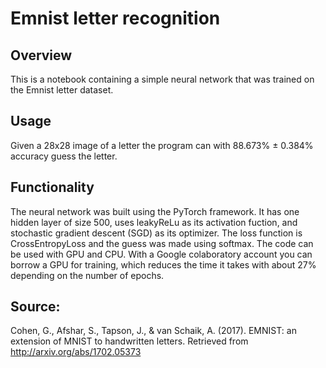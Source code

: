 # Emnist letter recognition

## Overview  
This is a notebook containing a simple neural network that was trained on the Emnist letter dataset.


## Usage  
Given a 28x28 image of a letter the program can with 88.673% ± 0.384% accuracy guess the letter.


## Functionality  
The neural network was built using the PyTorch framework. It has one hidden layer of size 500, uses leakyReLu as its activation fuction,
and stochastic gradient descent (SGD) as its optimizer. The loss function is CrossEntropyLoss and the guess was made using softmax. The code can be used with GPU and CPU. With a Google colaboratory account you can borrow a GPU for training, which reduces the time it takes with about 27% depending on the number of epochs.  



## Source:  
Cohen, G., Afshar, S., Tapson, J., & van Schaik, A. (2017). EMNIST: an extension of MNIST to handwritten letters. Retrieved from http://arxiv.org/abs/1702.05373

